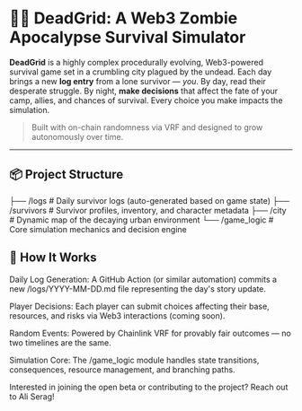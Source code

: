 # 🧟‍♂️ DeadGrid: A Web3 Zombie Apocalypse Survival Simulator

**DeadGrid** is a highly complex procedurally evolving, Web3-powered survival game set in a crumbling city plagued by the undead. Each day brings a new **log entry** from a lone survivor — *you*. By day, read their desperate struggle. By night, **make decisions** that affect the fate of your camp, allies, and chances of survival. Every choice you make impacts the simulation.

> Built with on-chain randomness via VRF and designed to grow autonomously over time.

---

## 📦 Project Structure


├── /logs          # Daily survivor logs (auto-generated based on game state)
├── /survivors     # Survivor profiles, inventory, and character metadata
├── /city          # Dynamic map of the decaying urban environment
└── /game_logic    # Core simulation mechanics and decision engine

## 🔮 How It Works
Daily Log Generation:
A GitHub Action (or similar automation) commits a new /logs/YYYY-MM-DD.md file representing the day's story update.

Player Decisions:
Each player can submit choices affecting their base, resources, and risks via Web3 interactions (coming soon).

Random Events:
Powered by Chainlink VRF for provably fair outcomes — no two timelines are the same.

Simulation Core:
The /game_logic module handles state transitions, consequences, resource management, and branching paths.

Interested in joining the open beta or contributing to the project? Reach out to Ali Serag!
